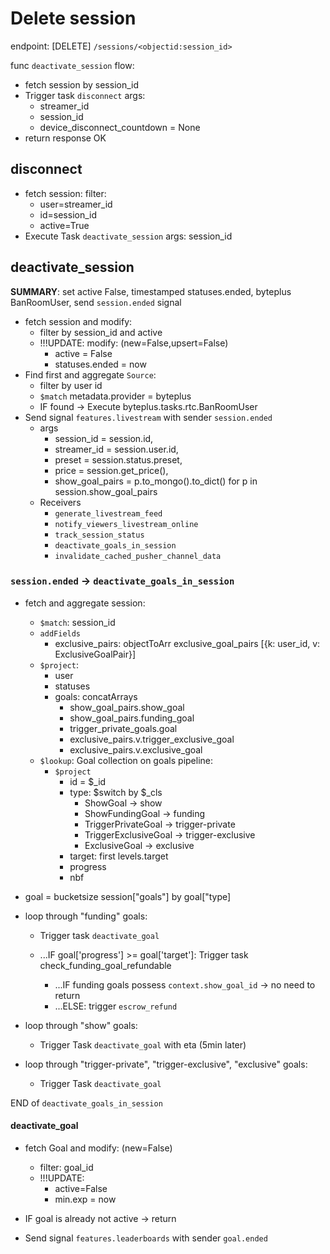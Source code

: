 # Delete session

endpoint: [DELETE] `/sessions/<objectid:session_id>`

func `deactivate_session` flow:

- fetch session by session_id
- Trigger task `disconnect`
  args:
  - streamer_id
  - session_id
  - device_disconnect_countdown = None
- return response OK

## disconnect

- fetch session:
  filter:
  - user=streamer_id
  - id=session_id
  - active=True
- Execute Task `deactivate_session`
  args: session_id

## deactivate_session

**SUMMARY**: set active False, timestamped statuses.ended, byteplus BanRoomUser, send `session.ended` signal

- fetch session and modify:
  - filter by session_id and active
  - !!!UPDATE: modify: (new=False,upsert=False)
    - active = False
    - statuses.ended = now
- Find first and aggregate `Source`:
  - filter by user id
  - `$match` metadata.provider = byteplus
  - IF found -> Execute byteplus.tasks.rtc.BanRoomUser
- Send signal `features.livestream` with sender `session.ended`
  - args
    - session_id      = session.id,
    - streamer_id     = session.user.id,
    - preset          = session.status.preset,
    - price           = session.get_price(),
    - show_goal_pairs = p.to_mongo().to_dict() for p in session.show_goal_pairs
  - Receivers
    - `generate_livestream_feed`
    - `notify_viewers_livestream_online`
    - `track_session_status`
    - `deactivate_goals_in_session`
    - `invalidate_cached_pusher_channel_data`

### `session.ended` -> `deactivate_goals_in_session`

- fetch and aggregate session:
  - `$match`: session_id
  - `addFields`
    - exclusive_pairs: objectToArr exclusive_goal_pairs
      [{k: user_id, v: ExclusiveGoalPair}]
  - `$project`:
    - user
    - statuses
    - goals: concatArrays
      - show_goal_pairs.show_goal
      - show_goal_pairs.funding_goal
      - trigger_private_goals.goal
      - exclusive_pairs.v.trigger_exclusive_goal
      - exclusive_pairs.v.exclusive_goal
  - `$lookup`: Goal collection on goals
    pipeline:
    - `$project`
      - id = $_id
      - type: $switch by $_cls
        - ShowGoal -> show
        - ShowFundingGoal -> funding
        - TriggerPrivateGoal -> trigger-private
        - TriggerExclusiveGoal -> trigger-exclusive
        - ExclusiveGoal -> exclusive
      - target: first levels.target
      - progress
      - nbf
- goal = bucketsize session["goals"] by goal["type]

- loop through "funding" goals:
  - Trigger task `deactivate_goal`

  - ...IF goal['progress'] >= goal['target']:
    Trigger task check_funding_goal_refundable
    - ...IF funding goals possess `context.show_goal_id` -> no need to return
    - ...ELSE: trigger `escrow_refund`

- loop through "show" goals:
  - Trigger Task `deactivate_goal` with eta (5min later)

- loop through "trigger-private", "trigger-exclusive", "exclusive" goals:
  - Trigger Task `deactivate_goal`

END of `deactivate_goals_in_session`

#### deactivate_goal

- fetch Goal and modify: (new=False)
  - filter: goal_id
  - !!!UPDATE:
    - active=False
    - min.exp = now

- IF goal is already not active -> return

- Send signal `features.leaderboards` with sender `goal.ended`

####
